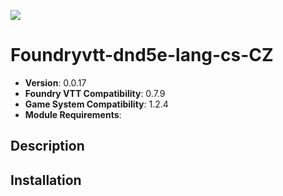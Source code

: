 ![](https://img.shields.io/badge/Foundry-v0.7.0-informational)

# Foundryvtt-dnd5e-lang-cs-CZ

* **Version**: 0.0.17
* **Foundry VTT Compatibility**: 0.7.9
* **Game System Compatibility**: 1.2.4
* **Module Requirements**: 

## Description


## Installation

